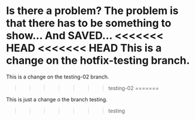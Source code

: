 Is there a problem?
The problem is that there has to be something to show...
And SAVED...
<<<<<<< HEAD
<<<<<<< HEAD
This is a change on the hotfix-testing branch.
=======


This is a change on the testing-02 branch.
>>>>>>> testing-02
=======

This is just a change o the branch testing.
>>>>>>> testing
